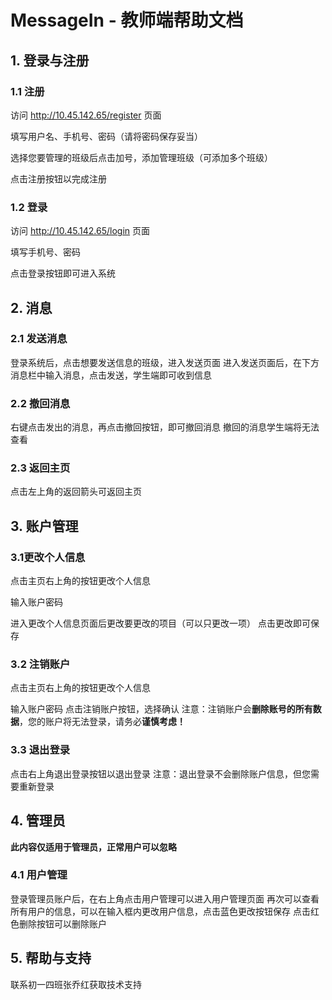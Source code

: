# MessageIn - 教师端帮助文档

## 1. 登录与注册

### 1.1 注册

访问 http://10.45.142.65/register 页面

填写用户名、手机号、密码（请将密码保存妥当）

选择您要管理的班级后点击加号，添加管理班级（可添加多个班级）

点击注册按钮以完成注册

### 1.2 登录

访问 http://10.45.142.65/login 页面

填写手机号、密码

点击登录按钮即可进入系统

## 2. 消息

### 2.1 发送消息

登录系统后，点击想要发送信息的班级，进入发送页面
进入发送页面后，在下方消息栏中输入消息，点击发送，学生端即可收到信息

### 2.2 撤回消息

右键点击发出的消息，再点击撤回按钮，即可撤回消息
撤回的消息学生端将无法查看

### 2.3 返回主页

点击左上角的返回箭头可返回主页

## 3. 账户管理

### 3.1更改个人信息

点击主页右上角的按钮更改个人信息

输入账户密码

进入更改个人信息页面后更改要更改的项目（可以只更改一项）
点击更改即可保存

### 3.2 注销账户

点击主页右上角的按钮更改个人信息

输入账户密码
点击注销账户按钮，选择确认
注意：注销账户会**删除账号的所有数据**，您的账户将无法登录，请务必**谨慎考虑！**

### 3.3 退出登录

点击右上角退出登录按钮以退出登录
注意：退出登录不会删除账户信息，但您需要重新登录

## 4. 管理员

**此内容仅适用于管理员，正常用户可以忽略**

### 4.1 用户管理

登录管理员账户后，在右上角点击用户管理可以进入用户管理页面
再次可以查看所有用户的信息，可以在输入框内更改用户信息，点击蓝色更改按钮保存
点击红色删除按钮可以删除账户

## 5. 帮助与支持

联系初一四班张乔红获取技术支持
